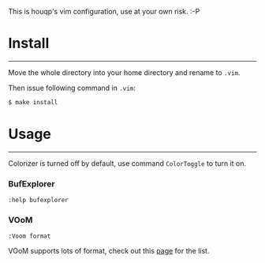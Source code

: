 This is houqp's vim configuration, use at your own risk. :-P

# Install
-------

Move the whole directory into your home directory and rename to `.vim`. 

Then issue following command in `.vim`:

```bash
$ make install
```

# Usage
-----

Colorizer is turned off by default, use command `ColorToggle` to turn it on.


### BufExplorer

`:help bufexplorer`

### VOoM

`:Voom format`

VOoM supports lots of format, check out this [page](http://vim-voom.github.com) for the list.

